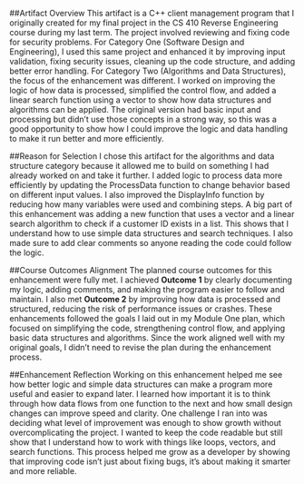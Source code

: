 ##Artifact Overview
This artifact is a C++ client management program that I originally created for my final project in the CS 410 Reverse Engineering course during my last term. The project involved reviewing and fixing code for security problems. For Category One (Software Design and Engineering), I used this same project and enhanced it by improving input validation, fixing security issues, cleaning up the code structure, and adding better error handling. For Category Two (Algorithms and Data Structures), the focus of the enhancement was different. I worked on improving the logic of how data is processed, simplified the control flow, and added a linear search function using a vector to show how data structures and algorithms can be applied. The original version had basic input and processing but didn’t use those concepts in a strong way, so this was a good opportunity to show how I could improve the logic and data handling to make it run better and more efficiently.

##Reason for Selection
I chose this artifact for the algorithms and data structure category because it allowed me to build on something I had already worked on and take it further. I added logic to process data more efficiently by updating the ProcessData function to change behavior based on different input values. I also improved the DisplayInfo function by reducing how many variables were used and combining steps. A big part of this enhancement was adding a new function that uses a vector and a linear search algorithm to check if a customer ID exists in a list. This shows that I understand how to use simple data structures and search techniques. I also made sure to add clear comments so anyone reading the code could follow the logic.

##Course Outcomes Alignment
The planned course outcomes for this enhancement were fully met. I achieved **Outcome 1** by clearly documenting my logic, adding comments, and making the program easier to follow and maintain. I also met **Outcome 2** by improving how data is processed and structured, reducing the risk of performance issues or crashes. These enhancements followed the goals I laid out in my Module One plan, which focused on simplifying the code, strengthening control flow, and applying basic data structures and algorithms. Since the work aligned well with my original goals, I didn’t need to revise the plan during the enhancement process.

##Enhancement Reflection
Working on this enhancement helped me see how better logic and simple data structures can make a program more useful and easier to expand later. I learned how important it is to think through how data flows from one function to the next and how small design changes can improve speed and clarity. One challenge I ran into was deciding what level of improvement was enough to show growth without overcomplicating the project. I wanted to keep the code readable but still show that I understand how to work with things like loops, vectors, and search functions. This process helped me grow as a developer by showing that improving code isn’t just about fixing bugs, it’s about making it smarter and more reliable.

